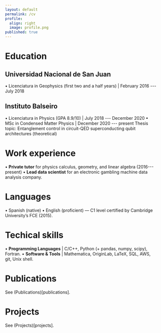 ```yaml
---
layout: default
permalink: /cv
profile:
  align: right
  image: profile.png
published: true
---
```


# Education

## Universidad Nacional de San Juan
• Licenciatura in Geophysics (first two and a half years) | February 2016 --- July 2018

## Instituto Balseiro
• Licenciatura in Physics (GPA 8.9/10) | July 2018 --- December 2020
• MSc in Condensed Matter Physics | December 2020 --- present
Thesis topic: Entanglement control in circuit-QED superconducting qubit architectures (theoretical)

# Work experience
• **Private tutor** for physics calculus, geometry, and linear algebra (2016---present)
• **Lead data scientist** for an electronic gambling machine data analysis company.

# Languages
• Spanish (native)
• English (proficient) — C1 level certified by Cambridge University’s FCE (2015).

# Techical skills 

• **Programming Languages** | C/C++, Python (+ pandas, numpy, scipy), Fortran.
• **Software & Tools** | Mathematica, OriginLab, LaTeX, SQL, AWS, git, Unix shell.

# Publications
See (Publications)[publications].

# Projects
See (Projects)[projects].

